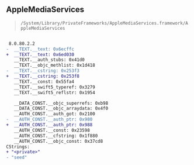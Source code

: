 ## AppleMediaServices

> `/System/Library/PrivateFrameworks/AppleMediaServices.framework/AppleMediaServices`

```diff

 8.0.80.2.2
-  __TEXT.__text: 0x6ecffc
+  __TEXT.__text: 0x6ed030
   __TEXT.__auth_stubs: 0x41d0
   __TEXT.__objc_methlist: 0x1d418
-  __TEXT.__cstring: 0x253f3
+  __TEXT.__cstring: 0x253f8
   __TEXT.__const: 0x55fa4
   __TEXT.__swift5_typeref: 0x3279
   __TEXT.__swift5_reflstr: 0x1954

   __DATA_CONST.__objc_superrefs: 0xb98
   __DATA_CONST.__objc_arraydata: 0x4f0
   __AUTH_CONST.__auth_got: 0x2100
-  __AUTH_CONST.__auth_ptr: 0x980
+  __AUTH_CONST.__auth_ptr: 0x988
   __AUTH_CONST.__const: 0x23598
   __AUTH_CONST.__cfstring: 0x1f880
   __AUTH_CONST.__objc_const: 0x37cd8
CStrings:
+ "<private>"
- "seed"

```
